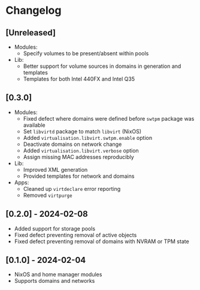 # Changelog

## [Unreleased]

* Modules:
    * Specify volumes to be present/absent within pools
* Lib:
    * Better support for volume sources in domains in generation and templates
    * Templates for both Intel 440FX and Intel Q35

## [0.3.0]

* Modules:
    * Fixed defect where domains were defined before `swtpm` package was available
    * Set `libvirtd` package to match `libvirt` (NixOS)
    * Added `virtualisation.libvirt.swtpm.enable` option
    * Deactivate domains on network change
    * Added `virtualisation.libvirt.verbose` option
    * Assign missing MAC addresses reproducibly
* Lib:
    * Improved XML generation
    * Provided templates for network and domains
* Apps:
    * Cleaned up `virtdeclare` error reporting
    * Removed `virtpurge`

## [0.2.0] - 2024-02-08

* Added support for storage pools
* Fixed defect preventing removal of active objects
* Fixed defect preventing removal of domains with NVRAM or TPM state

## [0.1.0] - 2024-02-04

* NixOS and home manager modules
* Supports domains and networks
